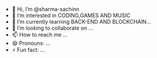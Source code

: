 - 👋 Hi, I’m @sharma-sachinn
- 👀 I’m interested in CODING,GAMES AND MUSIC
- 🌱 I’m currently learning BACK-END AND BLOCKCHAIN...
- 💞️ I’m looking to collaborate on ...
- 📫 How to reach me ...
- 😄 Pronouns: ...
- ⚡ Fun fact: ...

<!---
sharma-sachinn/sharma-sachinn is a ✨ special ✨ repository because its `README.md` (this file) appears on your GitHub profile.
You can click the Preview link to take a look at your changes.
--->
